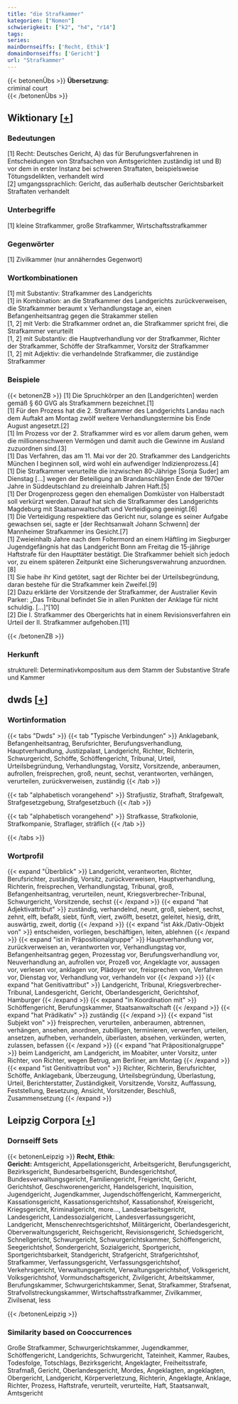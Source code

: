 ```yaml
---
title: "die Strafkammer"
kategorien: ["Nomen"]
schwierigkeit: ["k2", "h4", "r14"]
tags:
series:
mainDornseiffs: ['Recht, Ethik']
domainDornseiffs: ['Gericht']
url: "Strafkammer"
---
```


{{< betonenÜbs >}}
**Übersetzung:**  
criminal court  
{{< /betonenÜbs >}}

## Wiktionary [[+](https://de.wiktionary.org/wiki/Strafkammer)]

### Bedeutungen
[1] Recht: Deutsches Gericht, A) das für Berufungsverfahrenen in Entscheidungen von Strafsachen von Amtsgerichten zuständig ist und B) vor dem in erster Instanz bei schweren Straftaten, beispielsweise Tötungsdelikten, verhandelt wird  
[2] umgangssprachlich: Gericht, das außerhalb deutscher Gerichtsbarkeit Straftaten verhandelt  

### Unterbegriffe
[1] kleine Strafkammer, große Strafkammer, Wirtschaftsstrafkammer  

### Gegenwörter
[1] Zivilkammer (nur annäherndes Gegenwort)  

### Wortkombinationen
[1] mit Substantiv: Strafkammer des Landgerichts  
[1] in Kombination: an die Strafkammer des Landgerichts zurückverweisen, die Strafkammer beraumt x Verhandlungstage an, einen Befangenheitsantrag gegen die Strakammer stellen  
[1, 2] mit Verb: die Strafkammer ordnet an, die Strafkammer spricht frei, die Strafkammer verurteilt  
[1, 2] mit Substantiv: die Hauptverhandlung vor der Strafkammer, Richter der Strafkammer, Schöffe der Strafkammer, Vorsitz der Strafkammer  
[1, 2] mit Adjektiv: die verhandelnde Strafkammer, die zuständige Strafkammer  

### Beispiele
{{< betonenZB >}}
[1] Die Spruchkörper an den [Landgerichten] werden gemäß § 60 GVG als Strafkammern bezeichnet.[1]  
[1] Für den Prozess hat die 2. Strafkammer des Landgerichts Landau nach dem Auftakt am Montag zwölf weitere Verhandlungstermine bis Ende August angesetzt.[2]  
[1]  Im Prozess vor der 2. Strafkammer wird es vor allem darum gehen, wem die millionenschweren Vermögen und damit auch die Gewinne im Ausland zuzuordnen sind.[3]  
[1] Das Verfahren, das am 11. Mai vor der 20. Strafkammer des Landgerichts München I beginnen soll, wird wohl ein aufwendiger Indizienprozess.[4]  
[1] Die Strafkammer verurteilte die inzwischen 80-Jährige [Sonja Suder] am Dienstag […] wegen der Beteiligung an Brandanschlägen Ende der 1970er Jahre in Süddeutschland zu dreieinhalb Jahren Haft.[5]  
[1] Der Drogenprozess gegen den ehemaligen Domküster von Halberstadt soll verkürzt werden. Darauf hat sich die Strafkammer des Landgerichts Magdeburg mit Staatsanwaltschaft und Verteidigung geeinigt.[6]  
[1] Die Verteidigung respektiere das Gericht nur, solange es seiner Aufgabe gewachsen sei, sagte er [der Rechtsanwalt Johann Schwenn] der Mannheimer Strafkammer ins Gesicht.[7]  
[1] Zweieinhalb Jahre nach dem Foltermord an einem Häftling im Siegburger Jugendgefängnis hat das Landgericht Bonn am Freitag die 15-jährige Haftstrafe für den Haupttäter bestätigt. Die Strafkammer behielt sich jedoch vor, zu einem späteren Zeitpunkt eine Sicherungsverwahrung anzuordnen.[8]  
[1] Sie habe ihr Kind getötet, sagt der Richter bei der Urteilsbegründung, daran bestehe für die Strafkammer kein Zweifel.[9]  
[2] Dazu erklärte der Vorsitzende der Strafkammer, der Australier Kevin Parker: „Das Tribunal befindet Sie in allen Punkten der Anklage für nicht schuldig. […]“[10]  
[2] Die I. Strafkammer des Obergerichts hat in einem Revisionsverfahren ein Urteil der II. Strafkammer aufgehoben.[11]  

{{< /betonenZB >}}
### Herkunft
strukturell: Determinativkompositum aus dem Stamm der Substantive Strafe und Kammer  



## dwds [[+](https://www.dwds.de/wb/Strafkammer)]

### Wortinformation
{{< tabs "Dwds" >}}
{{< tab "Typische Verbindungen" >}}
Anklagebank, Befangenheitsantrag, Berufsrichter, Berufungsverhandlung, Hauptverhandlung, Justizpalast, Landgericht, Richter, Richterin, Schwurgericht, Schöffe, Schöffengericht, Tribunal, Urteil, Urteilsbegründung, Verhandlungstag, Vorsitz, Vorsitzende, anberaumen, aufrollen, freisprechen, groß, neunt, sechst, verantworten, verhängen, verurteilen, zurückverweisen, zuständig
{{< /tab >}}

{{< tab "alphabetisch vorangehend" >}}
Strafjustiz, Strafhaft, Strafgewalt, Strafgesetzgebung, Strafgesetzbuch
{{< /tab >}}

{{< tab "alphabetisch vorangehend" >}}
Strafkasse, Strafkolonie, Strafkompanie, Straflager, sträflich
{{< /tab >}}

{{< /tabs >}}

### Wortprofil
{{< expand "Überblick" >}} Landgericht, verantworten, Richter, Berufsrichter, zuständig, Vorsitz, zurückverweisen, Hauptverhandlung, Richterin, freisprechen, Verhandlungstag, Tribunal, groß, Befangenheitsantrag, verurteilen, neunt, Kriegsverbrecher-Tribunal, Schwurgericht, Vorsitzende, sechst {{< /expand >}}
{{< expand "hat Adjektivattribut" >}} zuständig, verhandelnd, neunt, groß, siebent, sechst, zehnt, elft, befaßt, siebt, fünft, viert, zwölft, besetzt, geleitet, hiesig, dritt, auswärtig, zweit, dortig {{< /expand >}}
{{< expand "ist Akk./Dativ-Objekt von" >}} entscheiden, vorliegen, beschäftigen, leiten, ablehnen {{< /expand >}}
{{< expand "ist in Präpositionalgruppe" >}} Hauptverhandlung vor, zurückverweisen an, verantworten vor, Verhandlungstag vor, Befangenheitsantrag gegen, Prozesstag vor, Berufungsverhandlung vor, Neuverhandlung an, aufrollen vor, Prozeß vor, Angeklagte vor, aussagen vor, verlesen vor, anklagen vor, Plädoyer vor, freisprechen von, Verfahren vor, Dienstag vor, Verhandlung vor, verhandeln vor {{< /expand >}}
{{< expand "hat Genitivattribut" >}} Landgericht, Tribunal, Kriegsverbrecher-Tribunal, Landesgericht, Gericht, Oberlandesgericht, Gerichtshof, Hamburger {{< /expand >}}
{{< expand "in Koordination mit" >}} Schöffengericht, Berufungskammer, Staatsanwaltschaft {{< /expand >}}
{{< expand "hat Prädikativ" >}} zuständig {{< /expand >}}
{{< expand "ist Subjekt von" >}} freisprechen, verurteilen, anberaumen, abtrennen, verhängen, ansehen, anordnen, zubilligen, terminieren, verwerfen, urteilen, ansetzen, aufheben, verhandeln, überlasten, absehen, verkünden, werten, zulassen, befassen {{< /expand >}}
{{< expand "hat Präpositionalgruppe" >}} beim Landgericht, am Landgericht, im Moabiter, unter Vorsitz, unter Richter, von Richter, wegen Betrug, am Berliner, am Montag {{< /expand >}}
{{< expand "ist Genitivattribut von" >}} Richter, Richterin, Berufsrichter, Schöffe, Anklagebank, Überzeugung, Urteilsbegründung, Überlastung, Urteil, Berichterstatter, Zuständigkeit, Vorsitzende, Vorsitz, Auffassung, Feststellung, Besetzung, Ansicht, Vorsitzender, Beschluß, Zusammensetzung {{< /expand >}}

## Leipzig Corpora [[+](https://corpora.uni-leipzig.de/en/res?word=Strafkammer&corpusId=deu_newscrawl-public_2018)]

### Dornseiff Sets
{{< betonenLeipzig >}}
**Recht, Ethik:**  
**Gericht:** Amtsgericht, Appellationsgericht, Arbeitsgericht, Berufungsgericht, Bezirksgericht, Bundesarbeitsgericht, Bundesgerichtshof, Bundesverwaltungsgericht, Familiengericht, Freigericht, Gericht, Gerichtshof, Geschworenengericht, Handelsgericht, Inquisition, Jugendgericht, Jugendkammer, Jugendschöffengericht, Kammergericht, Kassationsgericht, Kassationsgerichtshof, Kassationshof, Kreisgericht, Kriegsgericht, Kriminalgericht, more..., Landesarbeitsgericht, Landesgericht, Landessozialgericht, Landesverfassungsgericht, Landgericht, Menschenrechtsgerichtshof, Militärgericht, Oberlandesgericht, Oberverwaltungsgericht, Reichsgericht, Revisionsgericht, Schiedsgericht, Schnellgericht, Schwurgericht, Schwurgerichtskammer, Schöffengericht, Seegerichtshof, Sondergericht, Sozialgericht, Sportgericht, Sportgerichtsbarkeit, Standgericht, Strafgericht, Strafgerichtshof, Strafkammer, Verfassungsgericht, Verfassungsgerichtshof, Verkehrsgericht, Verwaltungsgericht, Verwaltungsgerichtshof, Volksgericht, Volksgerichtshof, Vormundschaftsgericht, Zivilgericht, Arbeitskammer, Berufungskammer, Schwurgerichtskammer, Senat, Strafkammer, Strafsenat, Strafvollstreckungskammer, Wirtschaftsstrafkammer, Zivilkammer, Zivilsenat, less  

{{< /betonenLeipzig >}}

### Similarity based on Cooccurrences
Große Strafkammer, Schwurgerichtskammer, Jugendkammer, Schöffengericht, Landgerichts, Schwurgericht, Tateinheit, Kammer, Raubes, Todesfolge, Totschlags, Bezirksgericht, Angeklagter, Freiheitsstrafe, Strafmaß, Gericht, Oberlandesgericht, Mordes, Angeklagten, angeklagten, Obergericht, Landgericht, Körperverletzung, Richterin, Angeklagte, Anklage, Richter, Prozess, Haftstrafe, verurteilt, verurteilte, Haft, Staatsanwalt, Amtsgericht

